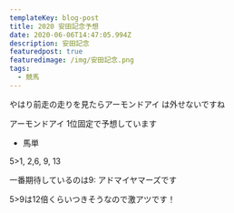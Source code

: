 ```yaml
---
templateKey: blog-post
title: 2020 安田記念予想
date: 2020-06-06T14:47:05.994Z
description: 安田記念
featuredpost: true
featuredimage: /img/安田記念.png
tags:
  - 競馬
---
```

やはり前走の走りを見たらアーモンドアイ は外せないですね

アーモンドアイ 1位固定で予想しています

* 馬単

5>1, 2,6, 9, 13

一番期待しているのは9: アドマイヤマーズです

5>9は12倍くらいつきそうなので激アツです！